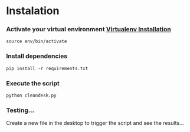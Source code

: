 # Instalation

### Activate your virtual environment [Virtualenv Installation](Virtualenv_Installation.md)

`source env/bin/activate`

### Install dependencies

`pip install -r requirements.txt`

### Execute the script

`python cleandesk.py`

### Testing...

Create a new file in the desktop to trigger the script and see the results...






